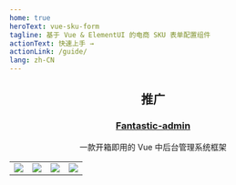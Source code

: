 ```yaml
---
home: true
heroText: vue-sku-form
tagline: 基于 Vue & ElementUI 的电商 SKU 表单配置组件
actionText: 快速上手 →
actionLink: /guide/
lang: zh-CN
---
```


<h2 align="center">推广</h2>

<!-- <p align="center">
	<img src="https://hooray.gitee.io/fantastic-admin/logo.png" />
</p> -->

<h3 align="center">
	<a href="https://hooray.gitee.io/fantastic-admin/" target="_blank">Fantastic-admin</a>
</h3>

<p align="center">一款开箱即用的 Vue 中后台管理系统框架</p>

<table>
	<tr>
		<td><img src="https://hooray.gitee.io/fantastic-admin/preview1.png" /></td>
		<td><img src="https://hooray.gitee.io/fantastic-admin/preview2.png" /></td>
		<td><img src="https://hooray.gitee.io/fantastic-admin/preview3.png" /></td>
		<td><img src="https://hooray.gitee.io/fantastic-admin/preview4.png" /></td>
	</tr>
</table>